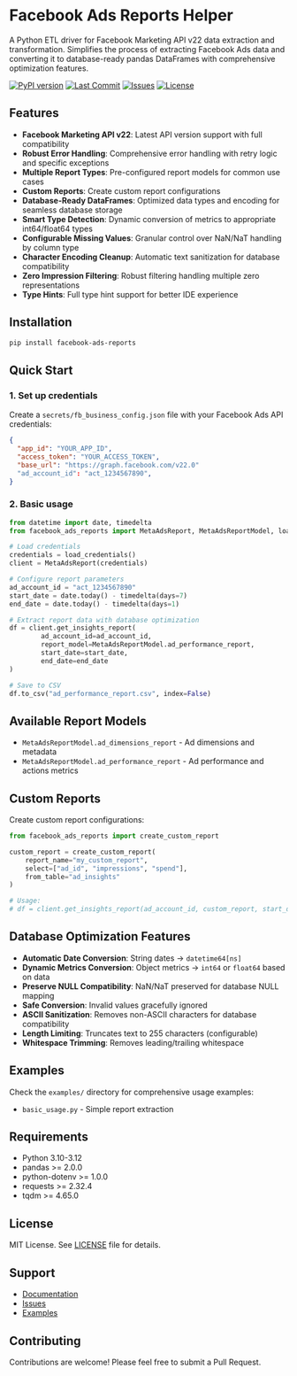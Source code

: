 # Facebook Ads Reports Helper

A Python ETL driver for Facebook Marketing API v22 data extraction and transformation. Simplifies the process of extracting Facebook Ads data and converting it to database-ready pandas DataFrames with comprehensive optimization features.

[![PyPI version](https://img.shields.io/pypi/v/facebook-ads-reports)](https://pypi.org/project/facebook-ads-reports/)
[![Last Commit](https://img.shields.io/github/last-commit/machado000/facebook-ads-reports)](https://github.com/machado000/facebook-ads-reports/commits/main)
[![Issues](https://img.shields.io/github/issues/machado000/facebook-ads-reports)](https://github.com/machado000/facebook-ads-reports/issues)
[![License](https://img.shields.io/badge/License-GPL-yellow.svg)](https://github.com/machado000/facebook-ads-reports/blob/main/LICENSE)

## Features

- **Facebook Marketing API v22**: Latest API version support with full compatibility
- **Robust Error Handling**: Comprehensive error handling with retry logic and specific exceptions
- **Multiple Report Types**: Pre-configured report models for common use cases
- **Custom Reports**: Create custom report configurations
- **Database-Ready DataFrames**: Optimized data types and encoding for seamless database storage
- **Smart Type Detection**: Dynamic conversion of metrics to appropriate int64/float64 types
- **Configurable Missing Values**: Granular control over NaN/NaT handling by column type
- **Character Encoding Cleanup**: Automatic text sanitization for database compatibility
- **Zero Impression Filtering**: Robust filtering handling multiple zero representations
- **Type Hints**: Full type hint support for better IDE experience

## Installation

```bash
pip install facebook-ads-reports
```

## Quick Start

### 1. Set up credentials

Create a `secrets/fb_business_config.json` file with your Facebook Ads API credentials:

```json
{
  "app_id": "YOUR_APP_ID",
  "access_token": "YOUR_ACCESS_TOKEN",
  "base_url": "https://graph.facebook.com/v22.0"
  "ad_account_id": "act_1234567890",
}
```

### 2. Basic usage

```python
from datetime import date, timedelta
from facebook_ads_reports import MetaAdsReport, MetaAdsReportModel, load_credentials

# Load credentials
credentials = load_credentials()
client = MetaAdsReport(credentials)

# Configure report parameters
ad_account_id = "act_1234567890"
start_date = date.today() - timedelta(days=7)
end_date = date.today() - timedelta(days=1)

# Extract report data with database optimization
df = client.get_insights_report(
        ad_account_id=ad_account_id,
        report_model=MetaAdsReportModel.ad_performance_report,
        start_date=start_date,
        end_date=end_date
)

# Save to CSV
df.to_csv("ad_performance_report.csv", index=False)
```


## Available Report Models

- `MetaAdsReportModel.ad_dimensions_report` - Ad dimensions and metadata
- `MetaAdsReportModel.ad_performance_report` - Ad performance and actions metrics

## Custom Reports

Create custom report configurations:

```python
from facebook_ads_reports import create_custom_report

custom_report = create_custom_report(
    report_name="my_custom_report",
    select=["ad_id", "impressions", "spend"],
    from_table="ad_insights"
)

# Usage:
# df = client.get_insights_report(ad_account_id, custom_report, start_date, end_date)
```

## Database Optimization Features

- **Automatic Date Conversion**: String dates → `datetime64[ns]`
- **Dynamic Metrics Conversion**: Object metrics → `int64` or `float64` based on data
- **Preserve NULL Compatibility**: NaN/NaT preserved for database NULL mapping
- **Safe Conversion**: Invalid values gracefully ignored
- **ASCII Sanitization**: Removes non-ASCII characters for database compatibility
- **Length Limiting**: Truncates text to 255 characters (configurable)
- **Whitespace Trimming**: Removes leading/trailing whitespace


## Examples

Check the `examples/` directory for comprehensive usage examples:

- `basic_usage.py` - Simple report extraction


## Requirements

- Python 3.10-3.12
- pandas >= 2.0.0
- python-dotenv >= 1.0.0
- requests >= 2.32.4
- tqdm >= 4.65.0


## License

MIT License. See [LICENSE](LICENSE) file for details.


## Support

- [Documentation](https://github.com/machado000/facebook-ads-reports#readme)
- [Issues](https://github.com/machado000/facebook-ads-reports/issues)
- [Examples](examples/)


## Contributing

Contributions are welcome! Please feel free to submit a Pull Request.
